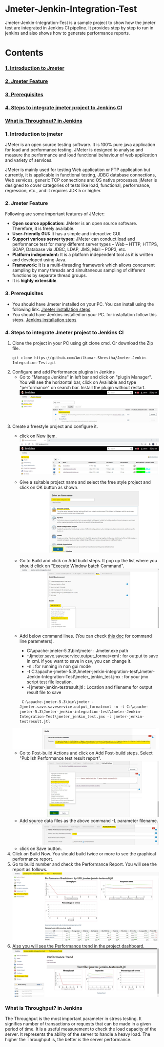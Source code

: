 # Jmeter-Jenkin-Integration-Test
Jmeter-Jenkin-Integration-Test is a sample project to show how the jmeter test are integrated in Jenkins CI pipeline. 
It provides step by step to run in jenkins and also shows how to generate performance reports.

# Contents
### [1. Introduction to Jmeter](#intro)
### [2. Jmeter Feature](#feature)
### [3. Prerequisites](#prerequisites)
### [4. Steps to integrate jmeter project to Jenkins CI](#jemter-jenkin-steps)
### [What is Throughput? in Jenkins](#throughput)

### 1. Introduction to jmeter <a name="intro"></a>
JMeter is an open source testing software. It is 100% pure java application for load and performance testing. JMeter is designed to analyse and measure the performance and load functional behaviour of web application and variety of services.

JMeter is mainly used for testing Web application or FTP application but currently, it is applicable in functional testing, JDBC database connections, Web services, generic TCP connections and OS native processes. jMeter is designed to cover categories of tests like load, functional, performance, regression, etc., and it requires JDK 5 or higher.

### 2. Jmeter Feature <a name="feature"></a>
Following are some important features of JMeter:

* **Open source application:** JMeter is an open source software. Therefore, it is freely available.
* **User-friendly GUI:** It has a simple and interactive GUI.
* **Support various server types:** JMeter can conduct load and performance test for many different server types – Web – HTTP, HTTPS, SOAP, Database via JDBC, LDAP, JMS, Mail – POP3, etc.
* **Platform independent:** It is a platform independent tool as it is written and developed using Java.
* **Framework:** It is a multi-threading framework which allows concurrent sampling by many threads and simultaneous sampling of different functions by separate thread groups.
* It is **highly extensible**.

### 3. Prerequisites <a name="prerequisites"></a>
* You should have Jmeter installed on your PC. You can install using the following link. [Jmeter installation steps](https://www.guru99.com/guide-to-install-jmeter.html)
* You should have Jenkins installed on your PC. for installation follow this steps. [Jenkins installation steps](https://dzone.com/articles/how-to-install-jenkins-on-windows)

### 4. Steps to integrate Jmeter project to Jenkins CI <a name="jemter-jenkin-steps"></a>

1. Clone the project in your PC using git clone cmd. Or download the Zip file.
    ```
    git clone https://github.com/Anilkumar-Shrestha/Jmeter-Jenkin-Integration-Test.git
    ```
2. Configure and add Performance plugins in Jenkins
    * Go to "Manage Jenkins" in left bar and click on "plugin Manager". You will see the horizontal bar, click on Available and type "performance" on search bar. Install the plugin without restart.
    ![performance_plugin](./ss/performance_plugin.jpg)
3. Create a freestyle project and configure it.
    * click on New item.
    ![new_item](./ss/new_item.jpg)
    * Give a suitable project name and select the free style project and click on OK button as shown.
    ![freestyle_project](./ss/freestyle_project.jpg)
    * Go to Build and click on Add build steps. It pop up the list where you should click on "Execute Window batch Command".
    ![build_env_setting](./ss/build_env_setting.jpg)
    * Add below command lines. (You can check [this doc](https://jmeter.apache.org/usermanual/get-started.html#running) for command line parameters).
        *   C:\apache-jmeter-5.3\bin\jmeter : Jmeter.exe path
        *   -Jjmeter.save.saveservice.output_format=xml : for output to save in xml. if you want to save in csv, you can change it.
        *   -n : for running in non gui mode
        *   -t C:\apache-jmeter-5.3\Jmeter-jenkin-integration-test\Jmeter-Jenkin-Integration-Test\jmeter_jenkin_test.jmx : for your jmx script test file location.
        *   -l jmeter-jenkin-testresult.jtl : Location and filename for output result file to save
       
       ```
        C:\apache-jmeter-5.3\bin\jmeter -Jjmeter.save.saveservice.output_format=xml -n -t C:\apache-jmeter-5.3\Jmeter-jenkin-integration-test\Jmeter-Jenkin-Integration-Test\jmeter_jenkin_test.jmx -l jmeter-jenkin-testresult.jtl
        ```
    ![build_windows_cmd](./ss/build_windows_cmd.jpg)
    * Go to Post-build Actions and click on Add Post-build steps. Select "Publish Performance test result report".
    ![post_build_actions](./ss/post_build_actions.jpg)
    * Add source data files as the above command -L parameter filename.
    ![publish_performance_report](./ss/publish_performance_report.jpg)
    * click on Save button.
4. Click on Build Now. You should build twice or more to see the graphical performance report.
5. Go to build number and check the Performance Report. You will see the report as follows.
    ![performance_report_buildNum](./ss/performance_report_buildNum.jpg)
6. Also you will see the Performance trend in the project dashboard.
    ![performance_trend](./ss/performance_trend.jpg)

    
    
### What is Throughput? in Jenkins <a name="throughput"></a>
The Throughput is the most important parameter in stress testing. It signifies number of transactions or requests that can be made in a given period of time. It is a useful measurement to check the load capacity of the server. It represents the ability of the server to handle a heavy load.  The higher the Throughput is, the better is the server performance.

